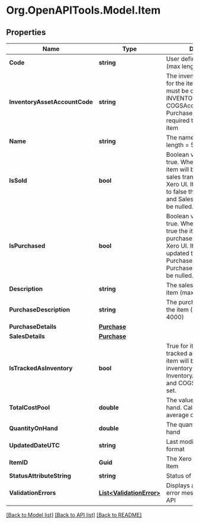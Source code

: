 # Org.OpenAPITools.Model.Item

## Properties

Name | Type | Description | Notes
------------ | ------------- | ------------- | -------------
**Code** | **string** | User defined item code (max length &#x3D; 30) | 
**InventoryAssetAccountCode** | **string** | The inventory asset account for the item. The account must be of type INVENTORY. The  COGSAccountCode in PurchaseDetails is also required to create a tracked item | [optional] 
**Name** | **string** | The name of the item (max length &#x3D; 50) | [optional] 
**IsSold** | **bool** | Boolean value, defaults to true. When IsSold is true the item will be available on sales transactions in the Xero UI. If IsSold is updated to false then Description and SalesDetails values will be nulled. | [optional] 
**IsPurchased** | **bool** | Boolean value, defaults to true. When IsPurchased is true the item is available for purchase transactions in the Xero UI. If IsPurchased is updated to false then PurchaseDescription and PurchaseDetails values will be nulled. | [optional] 
**Description** | **string** | The sales description of the item (max length &#x3D; 4000) | [optional] 
**PurchaseDescription** | **string** | The purchase description of the item (max length &#x3D; 4000) | [optional] 
**PurchaseDetails** | [**Purchase**](Purchase.md) |  | [optional] 
**SalesDetails** | [**Purchase**](Purchase.md) |  | [optional] 
**IsTrackedAsInventory** | **bool** | True for items that are tracked as inventory. An item will be tracked as inventory if the InventoryAssetAccountCode and COGSAccountCode are set. | [optional] 
**TotalCostPool** | **double** | The value of the item on hand. Calculated using average cost accounting. | [optional] 
**QuantityOnHand** | **double** | The quantity of the item on hand | [optional] 
**UpdatedDateUTC** | **string** | Last modified date in UTC format | [optional] [readonly] 
**ItemID** | **Guid** | The Xero identifier for an Item | [optional] 
**StatusAttributeString** | **string** | Status of object | [optional] 
**ValidationErrors** | [**List&lt;ValidationError&gt;**](ValidationError.md) | Displays array of validation error messages from the API | [optional] 

[[Back to Model list]](../README.md#documentation-for-models) [[Back to API list]](../README.md#documentation-for-api-endpoints) [[Back to README]](../README.md)

